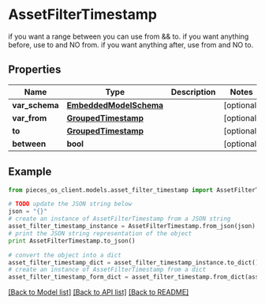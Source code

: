 # AssetFilterTimestamp

if you want a range between you can use from && to.  if you want anything before, use to and NO from.  if you want anything after, use from and NO to.

## Properties

Name | Type | Description | Notes
------------ | ------------- | ------------- | -------------
**var_schema** | [**EmbeddedModelSchema**](EmbeddedModelSchema.md) |  | [optional] 
**var_from** | [**GroupedTimestamp**](GroupedTimestamp.md) |  | [optional] 
**to** | [**GroupedTimestamp**](GroupedTimestamp.md) |  | [optional] 
**between** | **bool** |  | [optional] 

## Example

```python
from pieces_os_client.models.asset_filter_timestamp import AssetFilterTimestamp

# TODO update the JSON string below
json = "{}"
# create an instance of AssetFilterTimestamp from a JSON string
asset_filter_timestamp_instance = AssetFilterTimestamp.from_json(json)
# print the JSON string representation of the object
print AssetFilterTimestamp.to_json()

# convert the object into a dict
asset_filter_timestamp_dict = asset_filter_timestamp_instance.to_dict()
# create an instance of AssetFilterTimestamp from a dict
asset_filter_timestamp_form_dict = asset_filter_timestamp.from_dict(asset_filter_timestamp_dict)
```
[[Back to Model list]](../README.md#documentation-for-models) [[Back to API list]](../README.md#documentation-for-api-endpoints) [[Back to README]](../README.md)



